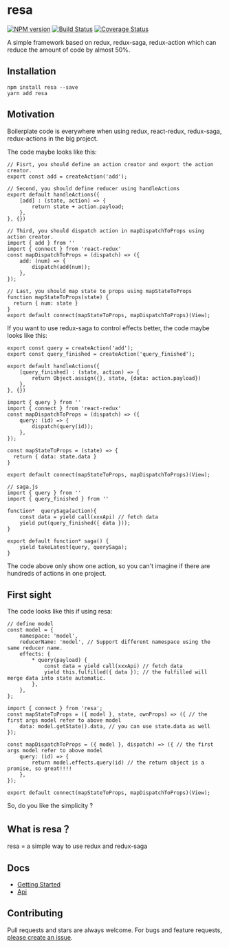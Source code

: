 # resa

[![NPM version](https://img.shields.io/npm/v/resa.svg?style=flat)](https://www.npmjs.com/package/resa)
[![Build Status](https://img.shields.io/travis/wangtao0101/resa.svg?style=flat)](https://travis-ci.org/wangtao0101/resa)
[![Coverage Status](https://coveralls.io/repos/github/wangtao0101/resa/badge.svg?branch=master&dummy=no_cache_please_1)](https://coveralls.io/github/wangtao0101/resa?branch=master)


A simple framework based on redux, redux-saga, redux-action which can reduce the amount of code by almost 50%.

## Installation
```
npm install resa --save
yarn add resa
```

## Motivation
Boilerplate code is everywhere when using redux, react-redux, redux-saga, redux-actions in the big project.

The code maybe looks like this:
```
// Fisrt, you should define an action creator and export the action creator.
export const add = createAction('add');

// Second, you should define reducer using handleActions
export default handleActions({
    [add] : (state, action) => {
        return state + action.payload;
    },
}, {})

// Third, you should dispatch action in mapDispatchToProps using action creator.
import { add } from ''
import { connect } from 'react-redux'
const mapDispatchToProps = (dispatch) => ({
    add: (num) => {
        dispatch(add(num));
    },
});

// Last, you should map state to props using mapStateToProps
function mapStateToProps(state) {
  return { num: state }
}
export default connect(mapStateToProps, mapDispatchToProps)(View);
```

If you want to use redux-saga to control effects better, the code maybe looks like this:
```
export const query = createAction('add');
export const query_finished = createAction('query_finished');

export default handleActions({
    [query_finished] : (state, action) => {
        return Object.assign({}, state, {data: action.payload})
    },
}, {})

import { query } from ''
import { connect } from 'react-redux'
const mapDispatchToProps = (dispatch) => ({
    query: (id) => {
        dispatch(query(id));
    },
});

const mapStateToProps = (state) => {
  return { data: state.data }
}

export default connect(mapStateToProps, mapDispatchToProps)(View);

// saga.js
import { query } from ''
import { query_finished } from ''

function*  querySaga(action){
    const data = yield call(xxxApi) // fetch data
    yield put(query_finished({ data }));
}

export default function* saga() {
    yield takeLatest(query, querySaga);
}
```
The code above only show one action, so you can't imagine if there are hundreds of actions in one project.

## First sight
The code looks like this if using resa:
```
// define model
const model = {
    namespace: 'model',
    reducerName: 'model', // Support different namespace using the same reducer name.
    effects: {
        * query(payload) {
            const data = yield call(xxxApi) // fetch data
            yield this.fulfilled({ data }); // the fulfilled will merge data into state automatic.
        },
    },
};

import { connect } from 'resa';
const mapStateToProps = ({ model }, state, ownProps) => ({ // the first args model refer to above model
    data: model.getState().data, // you can use state.data as well
});

const mapDispatchToProps = ({ model }, dispatch) => ({ // the first args model refer to above model
    query: (id) => {
        return model.effects.query(id) // the return object is a promise, so great!!!!
    },
});

export default connect(mapStateToProps, mapDispatchToProps)(View);
```
So, do you like the simplicity ?

## What is resa？
resa = a simple way to use redux and redux-saga

## Docs
- [Getting Started](./docs/GettingStarted.md)
- [Api](./docs/Api.md)

## Contributing
Pull requests and stars are always welcome. For bugs and feature requests, [please create an issue](https://github.com/wangtao0101/resa/issues).
